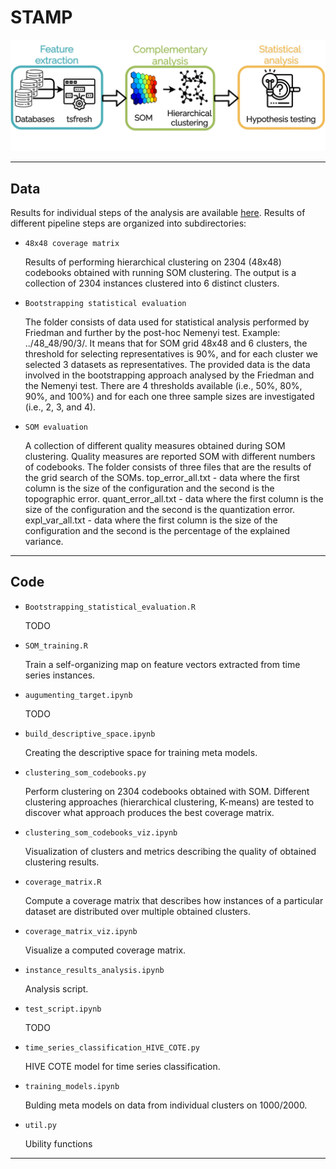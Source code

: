 # STAMP

![STAMP](docs/pipeline.png)

---

## Data

Results for individual steps of the analysis are available [here](https://portal.ijs.si/nextcloud/s/Fi35sGdwk66fTR9). Results of different pipeline steps are organized into subdirectories:

- `48x48 coverage matrix`

    Results of performing hierarchical clustering on 2304 (48x48) codebooks obtained with running SOM clustering. The output is a collection of 2304 instances clustered into 6 distinct clusters.

- `Bootstrapping statistical evaluation`

    The folder consists of data used for statistical analysis performed by Friedman and further by the post-hoc Nemenyi test.
    Example: ../48_48/90/3/. It means that for SOM grid 48x48 and 6 clusters, the threshold for selecting representatives is 90%, and for each cluster we selected 3 datasets as representatives. The provided data is the data involved in the bootstrapping approach analysed by the Friedman and the Nemenyi test. There are 4 thresholds available (i.e., 50%, 80%, 90%, and 100%) and for each one three sample sizes are investigated (i.e., 2, 3, and 4).

- `SOM evaluation`

    A collection of different quality measures obtained during SOM clustering. Quality measures are reported SOM with different numbers of codebooks.
    The folder consists of three files that are the results of the grid search of the SOMs.
    top_error_all.txt - data where the first column is the size of the configuration and the second is the topographic error.
    quant_error_all.txt - data where the first column is the size of the configuration and the second is the quantization error.
    expl_var_all.txt - data where the first column is the size of the configuration and the second is the percentage of the explained variance.

---

## Code

- `Bootstrapping_statistical_evaluation.R`

    TODO

- `SOM_training.R`

    Train a self-organizing map on feature vectors extracted from time series instances.

- `augumenting_target.ipynb`

    TODO

- `build_descriptive_space.ipynb`

    Creating the descriptive space for  training meta models.

- `clustering_som_codebooks.py`

    Perform clustering on 2304 codebooks obtained with SOM. Different clustering approaches (hierarchical clustering, K-means) are tested to discover what approach produces the best coverage matrix.

- `clustering_som_codebooks_viz.ipynb`

    Visualization of clusters and metrics describing the quality of obtained clustering results.

- `coverage_matrix.R`

    Compute a coverage matrix that describes how instances of a particular dataset are distributed over multiple obtained clusters.

- `coverage_matrix_viz.ipynb`

    Visualize a computed coverage matrix.

- `instance_results_analysis.ipynb`

    Analysis script.

- `test_script.ipynb`

    TODO

- `time_series_classification_HIVE_COTE.py`

    HIVE COTE model for time series classification.

- `training_models.ipynb`

    Bulding meta models on data from individual clusters on 1000/2000.

- `util.py`

    Ubility functions

---
